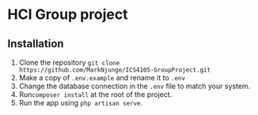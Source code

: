 # HCI Group project

## Installation
1. Clone the repository `git clone https://github.com/MarkNjunge/ICS4105-GroupProject.git`
2. Make a copy of `.env.example` and rename it to `.env`
3. Change the database connection in the `.env` file to match your system.
4. Run`composer install` at the root of the project.
5. Run the app using `php artisan serve`.
